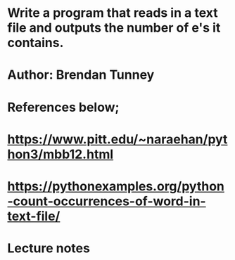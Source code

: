 # Write a program that reads in a text file and outputs the number of e's it contains.

# Author: Brendan Tunney

# References below;

# https://www.pitt.edu/~naraehan/python3/mbb12.html

# https://pythonexamples.org/python-count-occurrences-of-word-in-text-file/

# Lecture notes